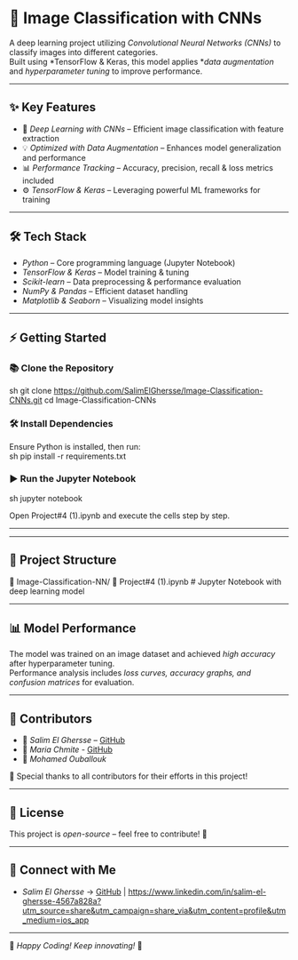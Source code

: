 # 🎨 Image Classification with CNNs  

A deep learning project utilizing *Convolutional Neural Networks (CNNs)* to classify images into different categories.  
Built using *TensorFlow & Keras, this model applies **data augmentation* and *hyperparameter tuning* to improve performance.  

---

## ✨ Key Features  
- 🌟 *Deep Learning with CNNs* – Efficient image classification with feature extraction
- 💡 *Optimized with Data Augmentation* – Enhances model generalization and performance
- 📊 *Performance Tracking* – Accuracy, precision, recall & loss metrics included
- ⚙ *TensorFlow & Keras* – Leveraging powerful ML frameworks for training

---

## 🛠 Tech Stack  
- *Python* – Core programming language (Jupyter Notebook)
- *TensorFlow & Keras* – Model training & tuning
- *Scikit-learn* – Data preprocessing & performance evaluation
- *NumPy & Pandas* – Efficient dataset handling
- *Matplotlib & Seaborn* – Visualizing model insights

---

## ⚡ Getting Started  

### 📚 Clone the Repository  
sh
 git clone https://github.com/SalimElGhersse/Image-Classification-CNNs.git
 cd Image-Classification-CNNs


### 🛠 Install Dependencies  
Ensure Python is installed, then run:  
sh
pip install -r requirements.txt


### ▶ Run the Jupyter Notebook  
sh
jupyter notebook

Open Project#4 (1).ipynb and execute the cells step by step.  

---

---

## 📂 Project Structure

📂 Image-Classification-NN/
  📜 Project#4 (1).ipynb   # Jupyter Notebook with deep learning model



---

## 📊 Model Performance  
The model was trained on an image dataset and achieved *high accuracy* after hyperparameter tuning.  
Performance analysis includes *loss curves, accuracy graphs, and confusion matrices* for evaluation.  

---

## 👥 Contributors  
- 🏰 *Salim El Ghersse* – [GitHub](https://github.com/SalimElGhersse)
- 🏰 *Maria Chmite* - [GitHub](https://github.com/MariaChmite)  
- 🏰 *Mohamed Ouballouk*  

🔗 Special thanks to all contributors for their efforts in this project!  

---

## 📜 License  
This project is *open-source* – feel free to contribute! 🚀  

---

## 📧 Connect with Me  
- *Salim El Ghersse* → [GitHub](https://github.com/SalimElGhersse) | https://www.linkedin.com/in/salim-el-ghersse-4567a828a?utm_source=share&utm_campaign=share_via&utm_content=profile&utm_medium=ios_app 


---

🎉 *Happy Coding! Keep innovating!* 🚀
